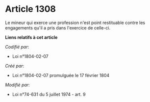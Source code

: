 # Article 1308

Le mineur qui exerce une profession n'est point restituable contre les engagements qu'il a pris dans l'exercice de celle-ci.

**Liens relatifs à cet article**

_Codifié par_:

  - Loi n°1804-02-07

_Créé par_:

  - Loi n°1804-02-07 promulguée le 17 février 1804

_Modifié par_:

  - Loi n°74-631 du 5 juillet 1974 - art. 9
